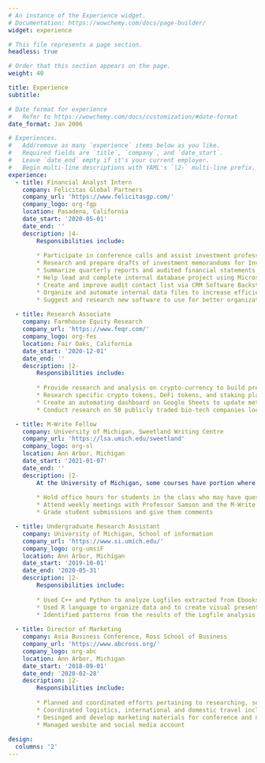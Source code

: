 ```yaml
---
# An instance of the Experience widget.
# Documentation: https://wowchemy.com/docs/page-builder/
widget: experience

# This file represents a page section.
headless: true

# Order that this section appears on the page.
weight: 40

title: Experience
subtitle:

# Date format for experience
#   Refer to https://wowchemy.com/docs/customization/#date-format
date_format: Jan 2006

# Experiences.
#   Add/remove as many `experience` items below as you like.
#   Required fields are `title`, `company`, and `date_start`.
#   Leave `date_end` empty if it's your current employer.
#   Begin multi-line descriptions with YAML's `|2-` multi-line prefix.
experience:
  - title: Financial Analyst Intern
    company: Felicitas Global Partners
    company_url: 'https://www.felicitasgp.com/'
    company_logo: org-fgp
    location: Pasadena, California
    date_start: '2020-05-01'
    date_end: ''
    description: |4-
        Responsibilities include:
        
        * Participate in conference calls and assist investment professionals in ad hoc projects and analyses related to evaluation of direct credit investments and private equity fund investments
        * Research and prepare drafts of investment memorandums for Investment Committee meetings
        * Summarize quarterly reports and audited financial statements for investment dashboards
        * Help lead and complete internal database project using Microsoft PowerBi through communicating with outsourced specialists and organizing internal incoming data
        * Create and improve audit contact list via CRM Software Backstop
        * Organize and automate internal data files to increase efficiency of data filling and information sharing throughout the firm
        * Suggest and research new software to use for better organization management, remote-working communication, and news sourcing
     
  - title: Research Associate
    company: Farmhouse Equity Research
    company_url: 'https://www.feqr.com/'
    company_logo: org-fes
    location: Fair Oaks, California
    date_start: '2020-12-01'
    date_end: ''
    description: |2-
        Responsibilities include:
        
        * Provide research and analysis on crypto-currency to build presentation slide decks to prepare for investment pitch
        * Research specific crypto tokens, DeFi tokens, and staking platforms to create reports for client’s presentation
        * Create an automating dashboard on Google Sheets to update metrics of specific tokens to facilitate monitoring market activity of potential crypto-assets 
        * Conduct research on 50 publicly traded bio-tech companies located in the San Diego/Southern California for the creation of a potential ETF and created a stock index for those 50 potential biotech companies for the ETF

  - title: M-Write Fellow
    company: University of Michigan, Sweetland Writing Centre 
    company_url: 'https://lsa.umich.edu/sweetland'
    company_logo: org-sl
    location: Ann Arbor, Michigan
    date_start: '2021-01-07'
    date_end: ''
    description: |2-
        At the University of Michigan, some courses have portion where students have a writing assignment in which they apply the knowledge they learned in class to a hypthetical real-world situation. My job is to help the professor with this specific segment of the task. Responsibilities include:
        
        * Hold office hours for students in the class who may have questions about their submission or the writing assignment in general
        * Attend weekly meetings with Professor Samson and the M-Write Fellow team to grade norm and plan writing assignments
        * Grade student submissions and give them comments

  - title: Undergraduate Research Assistant
    company: University of Michigan, School of information 
    company_url: 'https://www.si.umich.edu/'
    company_logo: org-umsiF
    location: Ann Arbor, Michigan
    date_start: '2019-10-01'
    date_end: '2020-05-31'
    description: |2-
        Responsibilities include:
        
        * Used C++ and Python to analyze Logfiles extracted from Ebooks written by Dr. Barbara Ericson
        * Used R language to organize data and to create visual presentations
        * Identified patterns from the results of the Logfile analysis
     
  - title: Director of Marketing
    company: Asia Business Conference, Ross School of Business
    company_url: 'https://www.abcross.org/'
    company_logo: org-abc
    location: Ann Arbor, Michigan
    date_start: '2018-09-01'
    date_end: '2020-02-28'
    description: |2-
        Responsibilities include:
        
        * Planned and coordinated efforts pertaining to researching, selecting, and inviting business leaders in Asia as guest speakers to annual conference at the Ross School of Business
        * Coordinated logistics, international and domestic travel including ground transportation and hotel accommodations for conference speakers
        * Desinged and develop marketing materials for conference and negotiate pricing with numerous vendors on supplies and services
        * Managed wesbite and social media account
   
design:
  columns: '2'
---
```

